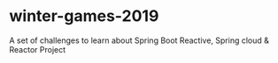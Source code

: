# winter-games-2019
A set of challenges to learn about Spring Boot Reactive, Spring cloud &amp; Reactor Project
